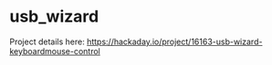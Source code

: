 # usb_wizard

Project details here: https://hackaday.io/project/16163-usb-wizard-keyboardmouse-control
